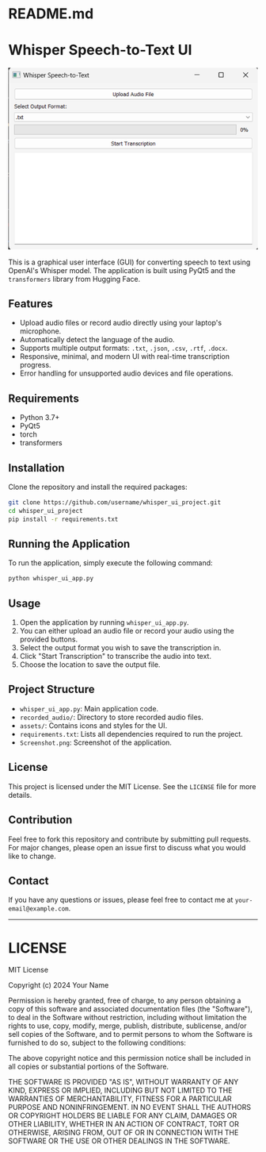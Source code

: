 # README.md

# Whisper Speech-to-Text UI

![Screenshot of the Application](Screenshot.png)

This is a graphical user interface (GUI) for converting speech to text using OpenAI's Whisper model. The application is built using PyQt5 and the `transformers` library from Hugging Face.

## Features
- Upload audio files or record audio directly using your laptop's microphone.
- Automatically detect the language of the audio.
- Supports multiple output formats: `.txt`, `.json`, `.csv`, `.rtf`, `.docx`.
- Responsive, minimal, and modern UI with real-time transcription progress.
- Error handling for unsupported audio devices and file operations.

## Requirements
- Python 3.7+
- PyQt5
- torch
- transformers

## Installation

Clone the repository and install the required packages:

```sh
git clone https://github.com/username/whisper_ui_project.git
cd whisper_ui_project
pip install -r requirements.txt
```

## Running the Application

To run the application, simply execute the following command:

```sh
python whisper_ui_app.py
```

## Usage
1. Open the application by running `whisper_ui_app.py`.
2. You can either upload an audio file or record your audio using the provided buttons.
3. Select the output format you wish to save the transcription in.
4. Click "Start Transcription" to transcribe the audio into text.
5. Choose the location to save the output file.

## Project Structure
- `whisper_ui_app.py`: Main application code.
- `recorded_audio/`: Directory to store recorded audio files.
- `assets/`: Contains icons and styles for the UI.
- `requirements.txt`: Lists all dependencies required to run the project.
- `Screenshot.png`: Screenshot of the application.

## License
This project is licensed under the MIT License. See the `LICENSE` file for more details.

## Contribution
Feel free to fork this repository and contribute by submitting pull requests. For major changes, please open an issue first to discuss what you would like to change.

## Contact
If you have any questions or issues, please feel free to contact me at `your-email@example.com`.

---

# LICENSE

MIT License

Copyright (c) 2024 Your Name

Permission is hereby granted, free of charge, to any person obtaining a copy
of this software and associated documentation files (the "Software"), to deal
in the Software without restriction, including without limitation the rights
to use, copy, modify, merge, publish, distribute, sublicense, and/or sell
copies of the Software, and to permit persons to whom the Software is
furnished to do so, subject to the following conditions:

The above copyright notice and this permission notice shall be included in all
copies or substantial portions of the Software.

THE SOFTWARE IS PROVIDED "AS IS", WITHOUT WARRANTY OF ANY KIND, EXPRESS OR
IMPLIED, INCLUDING BUT NOT LIMITED TO THE WARRANTIES OF MERCHANTABILITY,
FITNESS FOR A PARTICULAR PURPOSE AND NONINFRINGEMENT. IN NO EVENT SHALL THE
AUTHORS OR COPYRIGHT HOLDERS BE LIABLE FOR ANY CLAIM, DAMAGES OR OTHER
LIABILITY, WHETHER IN AN ACTION OF CONTRACT, TORT OR OTHERWISE, ARISING FROM,
OUT OF OR IN CONNECTION WITH THE SOFTWARE OR THE USE OR OTHER DEALINGS IN THE
SOFTWARE.
